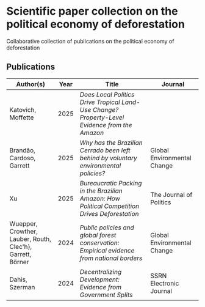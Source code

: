 # Scientific paper collection on the political economy of deforestation
Collaborative collection of publications on the political economy of deforestation


## Publications

<!-- BIB_TABLE -->
| Author(s) | Year | Title | Journal |
|-----------|------|-------|---------|
| Katovich, Moffette | 2025 | *Does Local Politics Drive Tropical Land-Use Change?Property-Level Evidence from the Amazon* |  |
| Brandão, Cardoso, Garrett | 2025 | *Why has the Brazilian Cerrado been left behind by voluntary environmental policies?* | Global Environmental Change |
| Xu | 2025 | *Bureaucratic Packing in the Brazilian Amazon: How Political Competition Drives Deforestation* | The Journal of Politics |
| Wuepper, Crowther, Lauber, Routh, Clec'h}, Garrett, Börner | 2024 | *Public policies and global forest conservation: Empirical evidence from national borders* | Global Environmental Change |
| Dahis, Szerman | 2024 | *Decentralizing Development: Evidence from Government Splits* | SSRN Electronic Journal |
<!-- BIB_TABLE -->
